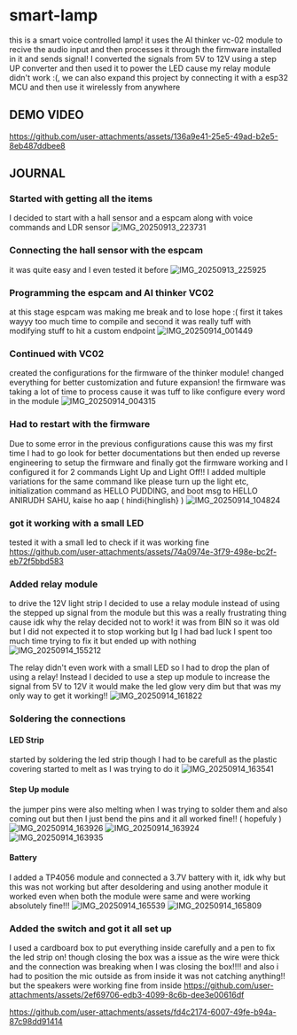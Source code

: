 # smart-lamp
this is a smart voice controlled lamp! it uses the AI thinker vc-02 module to recive the audio input and then processes it through the firmware installed in it and sends signal! I converted the signals from 5V to 12V using a step UP converter and then used it to power the LED cause my relay module didn't work :(, we can also expand this project by connecting it with a esp32 MCU and then use it wirelessly from anywhere

## DEMO VIDEO
https://github.com/user-attachments/assets/136a9e41-25e5-49ad-b2e5-8eb487ddbee8



## JOURNAL
### Started with getting all the items
I decided to start with a hall sensor and a espcam along with voice commands and LDR sensor
![IMG_20250913_223731](https://github.com/user-attachments/assets/213bbf31-1ce4-401c-9bc0-d0a01b361fab)

### Connecting the hall sensor with the espcam
it was quite easy and I even tested it before 
![IMG_20250913_225925](https://github.com/user-attachments/assets/9063a10e-f239-4104-aa22-3af4d4dd7cc0)

### Programming the espcam and AI thinker VC02
at this stage espcam was making me break and to lose hope :( first it takes wayyy too much time to compile and second it was really tuff with modifying stuff to hit a custom endpoint
![IMG_20250914_001449](https://github.com/user-attachments/assets/45b6cb51-91f3-4c38-9c9d-217fba061f79)

### Continued with VC02
created the configurations for the firmware of the thinker module! changed everything for better customization and future expansion! the firmware was taking a lot of time to process cause it was tuff to like configure every word in the module
![IMG_20250914_004315](https://github.com/user-attachments/assets/173640ae-9da0-40e6-971f-6305e5dc824b)

### Had to restart with the firmware
Due to some error in the previous configurations cause this was my first time I had to go look for better documentations but then ended up reverse engineering to setup the firmware and finally got the firmware working and I configured it for 2 commands Light Up and Light Off!! I added multiple variations for the same command like please turn up the light etc, initialization command as HELLO PUDDING, and boot msg to HELLO ANIRUDH SAHU, kaise ho aap ( hindi{hinglish} )
![IMG_20250914_104824](https://github.com/user-attachments/assets/2c17f576-4235-441e-9670-43b6864550ca)


### got it working with a small LED
tested it with a small led to check if it was working fine
https://github.com/user-attachments/assets/74a0974e-3f79-498e-bc2f-eb72f5bbd583

### Added relay module
to drive the 12V light strip I decided to use a relay module instead of using the stepped up signal from the module but this was a really frustrating thing cause idk why the relay decided not to work! it was from BIN so it was old but I did not expected it to stop working but Ig I had bad luck I spent too much time trying to fix it but ended up with nothing
![IMG_20250914_155212](https://github.com/user-attachments/assets/82c41dec-af62-4e6a-91ea-28bc7c177846)

The relay didn't even work with a small LED so I had to drop the plan of using a relay! Instead I decided to use a step up module to increase the signal from 5V to 12V it would make the led glow very dim but that was my only way to get it working!!
![IMG_20250914_161822](https://github.com/user-attachments/assets/8b25f7b1-70c2-4a72-a797-89c9788244c3)

### Soldering the connections
#### LED Strip
started by soldering the led strip though I had to be carefull as the plastic covering started to melt as I was trying to do it
![IMG_20250914_163541](https://github.com/user-attachments/assets/65526dbd-c026-4f44-bee2-708734966641)

#### Step Up module
the jumper pins were also melting when I was trying to solder them and also coming out but then I just bend the pins and it all worked fine!! ( hopefuly )
![IMG_20250914_163926](https://github.com/user-attachments/assets/16da926e-0520-4be8-8b2c-ef4f043d435e)
![IMG_20250914_163924](https://github.com/user-attachments/assets/11ec2d85-fdcd-4540-b66b-720e9d6b82c0)
![IMG_20250914_163935](https://github.com/user-attachments/assets/7d80aab2-8c23-4c8c-8f10-71d74c146f3a)

#### Battery
I added a TP4056 module and connected a 3.7V battery with it, idk why but this was not working but after desoldering and using another module it worked even when both the module were same and were working absolutely fine!!! 
![IMG_20250914_165539](https://github.com/user-attachments/assets/501eb48f-bafa-4b16-8cdc-fbc522e0493f)
![IMG_20250914_165809](https://github.com/user-attachments/assets/7677cd82-10d2-49cc-815e-c35eaba26bed)

### Added the switch and got it all set up 
I used a cardboard box to put everything inside carefully and a pen to fix the led strip on! though closing the box was a issue as the wire were thick and the connection was breaking when I was closing the box!!!! and also i had to position the mic outside as from inside it was not catching anything!! but the speakers were working fine from inside
https://github.com/user-attachments/assets/2ef69706-edb3-4099-8c6b-dee3e00616df


https://github.com/user-attachments/assets/fd4c2174-6007-49fe-b94a-87c98dd91414


